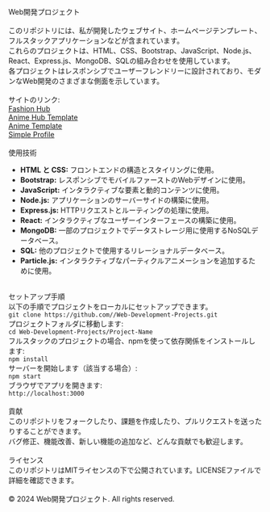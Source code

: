 Web開発プロジェクト<br>
<br>
このリポジトリには、私が開発したウェブサイト、ホームページテンプレート、フルスタックアプリケーションなどが含まれています。<br>
これらのプロジェクトは、HTML、CSS、Bootstrap、JavaScript、Node.js、React、Express.js、MongoDB、SQLの組み合わせを使用しています。<br>
各プロジェクトはレスポンシブでユーザーフレンドリーに設計されており、モダンなWeb開発のさまざまな側面を示しています。<br>
<br>
サイトのリンク: <br>
<a href="https://fashionhub.netlify.app" target="_blank">Fashion Hub</a><br>
<a href="https://animehubtemp.netlify.app" target="_blank">Anime Hub Template</a><br>
<a href="https://animetemp.netlify.app" target="_blank">Anime Template</a><br>
<a href="https://simpleporfile.netlify.app" target="_blank">Simple Profile</a><br>
<br>
使用技術<br>
<ul>
    <li><strong>HTML と CSS:</strong> フロントエンドの構造とスタイリングに使用。<br></li>
    <li><strong>Bootstrap:</strong> レスポンシブでモバイルファーストのWebデザインに使用。<br></li>
    <li><strong>JavaScript:</strong> インタラクティブな要素と動的コンテンツに使用。<br></li>
    <li><strong>Node.js:</strong> アプリケーションのサーバーサイドの構築に使用。<br></li>
    <li><strong>Express.js:</strong> HTTPリクエストとルーティングの処理に使用。<br></li>
    <li><strong>React:</strong> インタラクティブなユーザーインターフェースの構築に使用。<br></li>
    <li><strong>MongoDB:</strong> 一部のプロジェクトでデータストレージ用に使用するNoSQLデータベース。<br></li>
    <li><strong>SQL:</strong> 他のプロジェクトで使用するリレーショナルデータベース。<br></li>
    <li><strong>Particle.js:</strong> インタラクティブなパーティクルアニメーションを追加するために使用。<br></li>
</ul>
<br>
セットアップ手順<br>
以下の手順でプロジェクトをローカルにセットアップできます。<br>
<code>git clone https://github.com/<username>/Web-Development-Projects.git</code><br>
プロジェクトフォルダに移動します:<br>
<code>cd Web-Development-Projects/Project-Name</code><br>
フルスタックのプロジェクトの場合、npmを使って依存関係をインストールします:<br>
<code>npm install</code><br>
サーバーを開始します（該当する場合）:<br>
<code>npm start</code><br>
ブラウザでアプリを開きます:<br>
<code>http://localhost:3000</code><br>
<br>
貢献<br>
このリポジトリをフォークしたり、課題を作成したり、プルリクエストを送ったりすることができます。<br>
バグ修正、機能改善、新しい機能の追加など、どんな貢献でも歓迎します。<br>
<br>
ライセンス<br>
このリポジトリはMITライセンスの下で公開されています。LICENSEファイルで詳細を確認できます。<br>
<br>
© 2024 Web開発プロジェクト. All rights reserved.<br>
